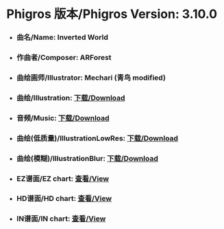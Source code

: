 
# Phigros 版本/Phigros Version:  3.10.0

- ### __曲名/Name:  Inverted World__

- ### __作曲者/Composer:  ARForest__

- ### __曲绘画师/Illustrator:  Mechari (青鸟 modified)__

- ### __曲绘/Illustration:  [下载/Download](https://github.com/Po6647A/PAR/releases/download/3.10.0/987.png)__

- ### __音频/Music:  [下载/Download](https://github.com/Po6647A/PAR/releases/download/3.10.0/1750.ogg)__

- ### __曲绘(低质量)/IllustrationLowRes:  [下载/Download](https://github.com/Po6647A/PAR/releases/download/3.10.0/1479.png)__

- ### __曲绘(模糊)/IllustrationBlur:  [下载/Download](https://github.com/Po6647A/PAR/releases/download/3.10.0/1233.png)__


- ### __EZ谱面/EZ chart:  [查看/View](./EZ.json/index.html)__

- ### __HD谱面/HD chart:  [查看/View](./HD.json/index.html)__

- ### __IN谱面/IN chart:  [查看/View](./IN.json/index.html)__
